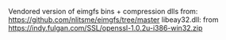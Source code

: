 Vendored version of eimgfs
bins + compression dlls from: https://github.com/nlitsme/eimgfs/tree/master
libeay32.dll: from https://indy.fulgan.com/SSL/openssl-1.0.2u-i386-win32.zip